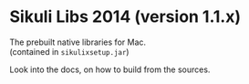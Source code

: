 Sikuli Libs 2014 (version 1.1.x)
===

The prebuilt native libraries for Mac.<br />
(contained in `sikulixsetup.jar`)

Look into the docs, on how to build from the sources.



